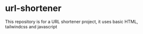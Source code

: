 # url-shortener
This repository is for a URL shortener project, it uses basic HTML, tailwindcss and javascript
